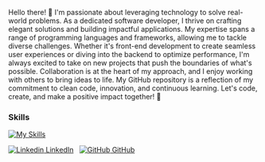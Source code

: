 Hello there! 👋 I'm passionate about leveraging technology to solve real-world problems.
As a dedicated software developer, I thrive on crafting elegant solutions and building impactful applications.
My expertise spans a range of programming languages and frameworks, allowing me to tackle diverse challenges.
Whether it's front-end development to create seamless user experiences or diving into the backend to optimize performance,
 I'm always excited to take on new projects that push the boundaries of what's possible. Collaboration is at the heart of my approach,
 and I enjoy working with others to bring ideas to life. My GitHub repository is a reflection of my commitment to clean code, innovation,
 and continuous learning. Let's code, create, and make a positive impact together! 🚀


### Skills

 [![My Skills](https://skillicons.dev/icons?i=html,css,tailwind,js,mongodb,express,react,nodejs)](https://skillicons.dev)


[![Linkedin](https://i.stack.imgur.com/gVE0j.png) LinkedIn](https://www.linkedin.com/in/crislyn-wren-8a98562a2)
&nbsp;
[![GitHub](https://i.stack.imgur.com/tskMh.png) GitHub](https://github.com/c-wrenn)


 
<!---
c-wrenn/c-wrenn is a ✨ special ✨ repository because its `README.md` (this file) appears on your GitHub profile.
You can click the Preview link to take a look at your changes.
--->
